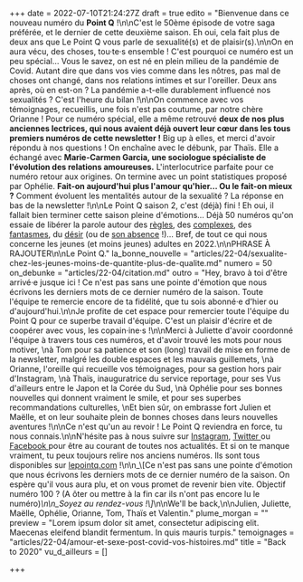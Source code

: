 +++
date = 2022-07-10T21:24:27Z
draft = true
edito = "Bienvenue dans ce nouveau numéro du **Point Q** !\n\nC'est le 50ème épisode de votre saga préférée, et le dernier de cette deuxième saison. Eh oui, cela fait plus de deux ans que Le Point Q vous parle de sexualité(s) et de plaisir(s).\n\nOn en aura vécu, des choses, tou·te·s ensemble ! C'est pourquoi ce numéro est un peu spécial… Vous le savez, on est né en plein milieu de la pandémie de Covid. Autant dire que dans vos vies comme dans les nôtres, pas mal de choses ont changé, dans nos relations intimes et sur l'oreiller. Deux ans après, où en est-on ? La pandémie a-t-elle durablement influencé nos sexualités ? C'est l'heure du bilan !\n\nOn commence avec vos témoignages, recueillis, une fois n'est pas coutume, par notre chère Orianne ! Pour ce numéro spécial, elle a même retrouvé **deux de nos plus anciennes lectrices, qui nous avaient déjà ouvert leur cœur dans les tous premiers numéros de cette newsletter !** Big up à elles, et merci d'avoir répondu à nos questions ! On enchaîne avec le débunk, par Thaïs. Elle a échangé avec **Marie-Carmen Garcia, une sociologue spécialiste de l'évolution des relations amoureuses.** L'interlocutrice parfaite pour ce numéro retour aux origines. On termine avec un point statistiques proposé par Ophélie. **Fait-on aujourd'hui plus l'amour qu'hier… Ou le fait-on mieux ?** Comment évoluent les mentalités autour de la sexualité ? La réponse en bas de la newsletter !\n\nLe Point Q saison 2, c'est (déjà) fini ! Eh oui, il fallait bien terminer cette saison pleine d'émotions… Déjà 50 numéros qu'on essaie de libérer la parole autour des [règles](https://lepointq.com/newsletters/du-rouge-aux-levres/), des [complexes](https://lepointq.com/newsletters/decomplexons/), des [fantasmes](https://lepointq.com/newsletters/au-bout-de-nos-reves/), du [désir](https://lepointq.com/newsletters/tes-gestes-lentement-diriges-sensualite/) (ou de [son absence](https://lepointq.com/newsletters/free-from-desire-parlons-asexualite/) !)… Bref, de tout ce qui nous concerne les jeunes (et moins jeunes) adultes en 2022.\n\nPHRASE À RAJOUTER\n\nLe Point Q."
la_bonne_nouvelle = "articles/22-04/sexualite-chez-les-jeunes-moins-de-quantite-plus-de-qualite.md"
numero = 50
on_debunke = "articles/22-04/citation.md"
outro = "Hey, bravo à toi d'être arrivé·e jusque ici ! Ce n'est pas sans une pointe d'émotion que nous écrivons les derniers mots de ce dernier numéro de la saison. Toute l'équipe te remercie encore de ta fidélité, que tu sois abonné·e d'hier ou d'aujourd'hui.\n\nJe profite de cet espace pour remercier toute l'équipe du Point Q pour ce superbe travail d'équipe. C'est un plaisir d'écrire et de coopérer avec vous, les copain·ine·s !\n\nMerci à Juliette d'avoir coordonné l'équipe à travers tous ces numéros, et d'avoir trouvé les mots pour nous motiver,  \nà Tom pour sa patience et son (long) travail de mise en forme de la newsletter, malgré les double espaces et les mauvais guillemets,  \nà Orianne, l'oreille qui recueille vos témoignages, pour sa gestion hors pair d'Instagram,  \nà Thaïs, inauguratrice du service reportage, pour ses Vus d'ailleurs entre le Japon et la Corée du Sud,  \nà Ophélie pour ses bonnes nouvelles qui donnent vraiment le smile, et pour ses superbes recommandations culturelles,  \nEt bien sûr, on embrasse fort Julien et Maëlle, et on leur souhaite plein de bonnes choses dans leurs nouvelles aventures !\n\nCe n'est qu'un au revoir ! Le Point Q reviendra en force, tu nous connais.\n\nN'hésite pas à nous suivre sur [Instagram](https://www.instagram.com/lepoint.q/?hl=fr), [Twitter ](https://twitter.com/LePointQ)ou [Facebook ](https://www.facebook.com/lepointq.news/)pour être au courant de toutes nos actualités. Et si on te manque vraiment, tu peux toujours relire nos anciens numéros. Ils sont tous disponibles sur [lepointq.com](https://lepointq.com/) !\n\n_\\[Ce n'est pas sans une pointe d'émotion que nous écrivons les derniers mots de ce dernier numéro de la saison. On espère qu'il vous aura plu, et on vous promet de revenir bien vite. Objectif numéro 100 ? (A ôter ou mettre à la fin car ils n'ont pas encore lu le numéro)_\n\n_Soyez au rendez-vous !\\]_\n\nWe'll be back,\n\nJulien, Juliette, Maëlle, Ophélie, Orianne, Tom, Thaïs et Valentin."
plume_morgan = ""
preview = "Lorem ipsum dolor sit amet, consectetur adipiscing elit. Maecenas eleifend blandit fermentum. In quis mauris turpis."
temoignages = "articles/22-04/amour-et-sexe-post-covid-vos-histoires.md"
title = "Back to 2020"
vu_d_ailleurs = []

+++
